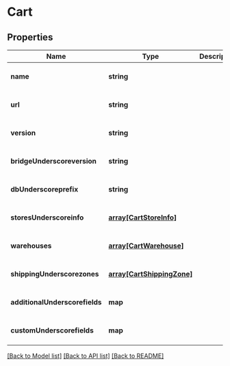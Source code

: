 # Cart

## Properties
Name | Type | Description | Notes
------------ | ------------- | ------------- | -------------
**name** | **string** |  | [optional] [default to null]
**url** | **string** |  | [optional] [default to null]
**version** | **string** |  | [optional] [default to null]
**bridgeUnderscoreversion** | **string** |  | [optional] [default to null]
**dbUnderscoreprefix** | **string** |  | [optional] [default to null]
**storesUnderscoreinfo** | [**array[CartStoreInfo]**](CartStoreInfo.md) |  | [optional] [default to null]
**warehouses** | [**array[CartWarehouse]**](CartWarehouse.md) |  | [optional] [default to null]
**shippingUnderscorezones** | [**array[CartShippingZone]**](CartShippingZone.md) |  | [optional] [default to null]
**additionalUnderscorefields** | **map** |  | [optional] [default to null]
**customUnderscorefields** | **map** |  | [optional] [default to null]

[[Back to Model list]](../README.md#documentation-for-models) [[Back to API list]](../README.md#documentation-for-api-endpoints) [[Back to README]](../README.md)


